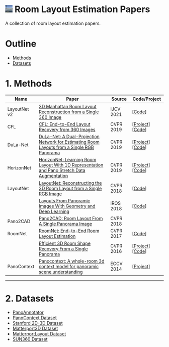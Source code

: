 [<img height="23" src="https://github.com/lh9171338/Outline/blob/master/icon.jpg"/>](https://github.com/lh9171338/Outline) Room Layout Estimation Papers
===

A collection of room layout estimation papers.

# Outline

- [Methods](#1-Methods)
- [Datasets](#2-Datasets)

# 1. Methods

| Name | Paper | Source | Code/Project |
| --- | --- | --- | --- |
| LayoutNet v2 | [3D Manhattan Room Layout Reconstruction from a Single 360 Image](https://arxiv.org/abs/1910.04099) | IJCV 2021 | [[Code](https://github.com/zouchuhang/LayoutNetv2)] |
| CFL | [CFL: End-to-End Layout Recovery from 360 Images](https://arxiv.org/abs/1903.08094) | CVPR 2019 | [[Project](https://cfernandezlab.github.io/CFL/)] [[Code](https://github.com/cfernandezlab/CFL)] |
| DuLa-Net | [DuLa-Net: A Dual-Projection Network for Estimating Room Layouts from a Single RGB Panorama](https://arxiv.org/abs/1811.11977) | CVPR 2019 | [[Project](https://cgv.cs.nthu.edu.tw/projects/dulanet)] [[Code](https://github.com/SunDaDenny/DuLa-Net)] |
| HorizonNet | [HorizonNet: Learning Room Layout With 1D Representation and Pano Stretch Data Augmentation](https://arxiv.org/abs/1901.03861) | CVPR 2019 | [[Project](https://sunset1995.github.io/HorizonNet/)] [[Code](https://github.com/sunset1995/HorizonNet)] |
| LayoutNet | [LayoutNet: Reconstructing the 3D Room Layout from a Single RGB Image](http://openaccess.thecvf.com/content_cvpr_2018/papers/Zou_LayoutNet_Reconstructing_the_CVPR_2018_paper.pdf) | CVPR 2018 | [[Code](https://github.com/zouchuhang/LayoutNet)] |
|  | [Layouts From Panoramic Images With Geometry and Deep Learning](https://arxiv.org/abs/1703.06241) | IROS 2018 | [[Code](https://github.com/GitBoSun/roomnet)] |
| Pano2CAD | [Pano2CAD: Room Layout From A Single Panorama Image](https://arxiv.org/abs/1609.09270) | CVPR 2018 | |
| RoomNet | [RoomNet: End-to-End Room Layout Estimation](https://arxiv.org/abs/1703.06241) | CVPR 2017 | [[Code](https://github.com/GitBoSun/roomnet)] |
|  | [Efficient 3D Room Shape Recovery From a Single Panorama](https://www.cv-foundation.org/openaccess/content_cvpr_2016/papers/Yang_Efficient_3D_Room_CVPR_2016_paper.pdf) | CVPR 2016 | [[Project](http://cgcad.thss.tsinghua.edu.cn/yanghao/3droom/)] [[Code](https://github.com/YANG-H/Panoramix)] |
| PanoContext | [Panocontext: A whole-room 3d context model for panoramic scene understanding](http://panocontext.cs.princeton.edu/paper.pdf) | ECCV 2014 | [[Project](http://panocontext.cs.princeton.edu/)] |

---

# 2. Datasets

- [PanoAnnotator](https://github.com/SunDaDenny/PanoAnnotator)
- [PanoContext Dataset](http://panocontext.cs.princeton.edu/)
- [Stanford 2D-3D Dataset](https://github.com/alexsax/2D-3D-Semantics)
- [Matterport3D Dataset](https://github.com/niessner/Matterport)
- [MatterportLayout Dataset](https://github.com/ericsujw/Matterport3DLayoutAnnotation)
- [SUN360 Dataset](http://webdiis.unizar.es/~jmfacil/cfl/sun360)
 
